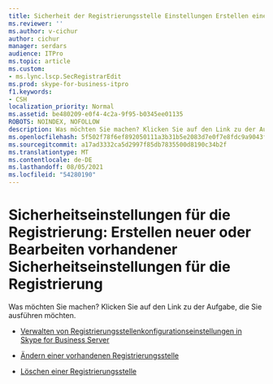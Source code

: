 ```yaml
---
title: Sicherheit der Registrierungsstelle Einstellungen Erstellen einer neuen oder Bearbeiten einer vorhandenen Registrierungsstellensicherheit
ms.reviewer: ''
ms.author: v-cichur
author: cichur
manager: serdars
audience: ITPro
ms.topic: article
ms.custom:
- ms.lync.lscp.SecRegistrarEdit
ms.prod: skype-for-business-itpro
f1.keywords:
- CSH
localization_priority: Normal
ms.assetid: be480209-e0f4-4c2a-9f95-b0345ee01135
ROBOTS: NOINDEX, NOFOLLOW
description: Was möchten Sie machen? Klicken Sie auf den Link zu der Aufgabe, die Sie ausführen möchten.
ms.openlocfilehash: 5f502f78f6ef892050111a3b31b5e2083d7e0f7e8fdc9a9043fb9cd07a5363b7
ms.sourcegitcommit: a17ad3332ca5d2997f85db7835500d8190c34b2f
ms.translationtype: MT
ms.contentlocale: de-DE
ms.lasthandoff: 08/05/2021
ms.locfileid: "54280190"
---
```

# <a name="registrar-security-settings-create-new-or-edit-existing"></a>Sicherheitseinstellungen für die Registrierung: Erstellen neuer oder Bearbeiten vorhandener Sicherheitseinstellungen für die Registrierung

Was möchten Sie machen? Klicken Sie auf den Link zu der Aufgabe, die Sie ausführen möchten.

- [Verwalten von Registrierungsstellenkonfigurationseinstellungen in Skype for Business Server](../../../manage/authentication/registrar-configuration-settings.md)

- [Ändern einer vorhandenen Registrierungsstelle](/previous-versions/office/lync-server-2013/lync-server-2013-modify-existing-registrar-configuration-settings)

- [Löschen einer Registrierungsstelle](/previous-versions/office/lync-server-2013/lync-server-2013-delete-existing-registrar-configuration-settings)